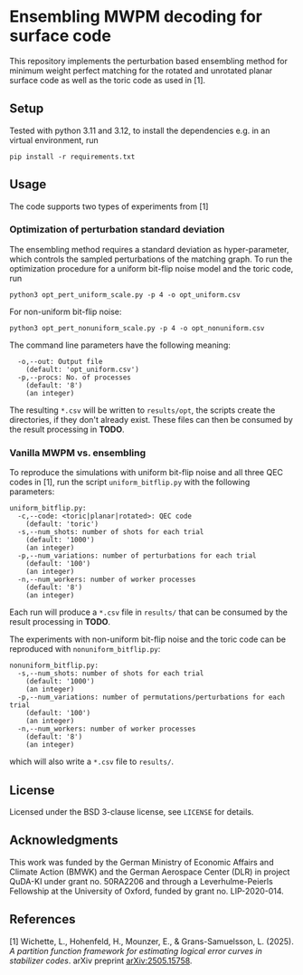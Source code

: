 # Ensembling MWPM decoding for surface code

This repository implements the perturbation based ensembling method for minimum weight perfect
matching for the rotated and unrotated planar surface code as well as the toric code as used in [1].

## Setup

Tested with python 3.11 and 3.12, to install the dependencies e.g. in an virtual environment, run
```
pip install -r requirements.txt
```

## Usage

The code supports two types of experiments from [1]

### Optimization of perturbation standard deviation

The ensembling method requires a standard deviation as hyper-parameter, which controls
the sampled perturbations of the matching graph. To run the optimization procedure for a uniform
bit-flip noise model and the toric code, run
```
python3 opt_pert_uniform_scale.py -p 4 -o opt_uniform.csv
```
For non-uniform bit-flip noise:
```
python3 opt_pert_nonuniform_scale.py -p 4 -o opt_nonuniform.csv
```
The command line parameters have the following meaning:
```
  -o,--out: Output file
    (default: 'opt_uniform.csv')
  -p,--procs: No. of processes
    (default: '8')
    (an integer)
```
The resulting `*.csv` will be written to `results/opt`, the scripts create the directories, if they
don't already exist. These files can then be consumed by the result processing in **TODO**.


### Vanilla MWPM vs. ensembling

To reproduce the simulations with uniform bit-flip noise and all three QEC codes in [1], run the
script `uniform_bitflip.py` with the following parameters:
```
uniform_bitflip.py:
  -c,--code: <toric|planar|rotated>: QEC code
    (default: 'toric')
  -s,--num_shots: number of shots for each trial
    (default: '1000')
    (an integer)
  -p,--num_variations: number of perturbations for each trial
    (default: '100')
    (an integer)
  -n,--num_workers: number of worker processes
    (default: '8')
    (an integer)
```
Each run will produce a `*.csv` file in `results/` that can be consumed by the result processing in
**TODO**.

The experiments with non-uniform bit-flip noise and the toric code can be reproduced with
`nonuniform_bitflip.py`:
```
nonuniform_bitflip.py:
  -s,--num_shots: number of shots for each trial
    (default: '1000')
    (an integer)
  -p,--num_variations: number of permutations/perturbations for each trial
    (default: '100')
    (an integer)
  -n,--num_workers: number of worker processes
    (default: '8')
    (an integer)
```
which will also write a `*.csv` file to `results/`.


## License

Licensed under the BSD 3-clause license, see `LICENSE` for details.

## Acknowledgments

This work was funded by the German Ministry of Economic Affairs and Climate Action (BMWK) and the
German Aerospace Center (DLR) in project QuDA-KI under grant no. 50RA2206 and through a
Leverhulme-Peierls Fellowship at the University of Oxford, funded by grant no. LIP-2020-014.

## References

[1] Wichette, L., Hohenfeld, H., Mounzer, E., & Grans-Samuelsson, L. (2025). *A partition function
framework for estimating logical error curves in stabilizer codes*.  arXiv preprint
[arXiv:2505.15758](https://arxiv.org/abs/2505.15758).
